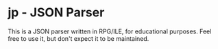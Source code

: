 jp - JSON Parser
================

This is a JSON parser written in RPG/ILE, for educational purposes.  Feel free
to use it, but don't expect it to be maintained.
